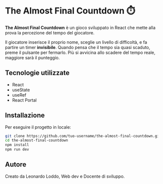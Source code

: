 # The Almost Final Countdown ⏱️

**The Almost Final Countdown** è un gioco sviluppato in React che mette alla prova la percezione del tempo del giocatore.  

Il giocatore inserisce il proprio nome, sceglie un livello di difficoltà, e fa partire un timer **invisibile**. Quando pensa che il tempo sia quasi scaduto, preme il pulsante per fermarlo. Più si avvicina allo scadere del tempo reale, maggiore sarà il punteggio.  

## Tecnologie utilizzate

- React  
- useState  
- useRef  
- React Portal

## Installazione

Per eseguire il progetto in locale:  

```bash
git clone https://github.com/tuo-username/the-almost-final-countdown.git
cd the-almost-final-countdown
npm install
npm run dev
```
## Autore
Creato da Leonardo Loddo, Web dev e Docente di sviluppo.

